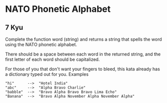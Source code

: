# NATO Phonetic Alphabet
## 7 Kyu

Complete the function word (string) and returns a string that spells the word using the NATO phonetic alphabet.

There should be a space between each word in the returned string, and the first letter of each word should be capitalized.

For those of you that don't want your fingers to bleed, this kata already has a dictionary typed out for you.
Examples
```
"hi"      -->  "Hotel India"
"abc"     -->  "Alpha Bravo Charlie"
"babble"  -->  "Bravo Alpha Bravo Bravo Lima Echo"
"Banana"  -->  "Bravo Alpha November Alpha November Alpha"
```



